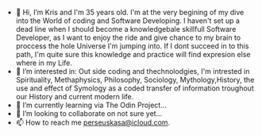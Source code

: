 - 👋 Hi, I’m Kris and I'm 35 years old. I'm at the very begining of my dive into the World of coding and Software Developing. I haven't set up a dead line when I should become a knowledgebale skillfull Software Developer, as I want to enjoy the ride and give chance to my brain to proccess the hole Universe I'm jumping into. If I dont succeed in to this path, I'm quite sure this knowledge and practice will find expresion else where in my Life.
- 👀 I’m interested in: Out side coding and thechnolodgies, I'm intrested in Spirituality, Methaphysics, Philosophy, Sociology, Mythology,History, the use and effect of Symology as a coded transfer of information troughout our History and current modern life.
- 🌱 I’m currently learning via The Odin Project...
- 💞️ I’m looking to collaborate on not sure yet...
- 📫 How to reach me perseuskasa@icloud.com.

<!---
perseuskasa/perseuskasa is a ✨ special ✨ repository because its `README.md` (this file) appears on your GitHub profile.
You can click the Preview link to take a look at your changes.
--->

